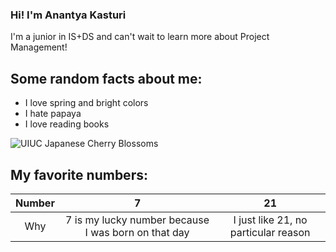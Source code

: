### Hi! I'm Anantya Kasturi  
I'm a junior in IS+DS and can't wait to learn more about Project Management!  

## Some random facts about me:  
- I love spring and bright colors  
- I hate papaya  
- I love reading books  

![UIUC Japanese Cherry Blossoms]([http://url/to/img.png](https://www.google.com/url?sa=i&url=https%3A%2F%2Fdailyillini.com%2Flife_and_culture-stories%2F2022%2F04%2F27%2Fuiuc-cherry-blossoms%2F&psig=AOvVaw0jez6XjI2yl0nLKpluzN3b&ust=1739504444156000&source=images&cd=vfe&opi=89978449&ved=0CBQQjRxqFwoTCODG-JXdv4sDFQAAAAAdAAAAABAE))  

## My favorite numbers:

| Number | 7    | 21    |  
| :-----: | :---: | :---: |  
| Why | 7 is my lucky number because I was born on that day   | I just like 21, no particular reason   |  

